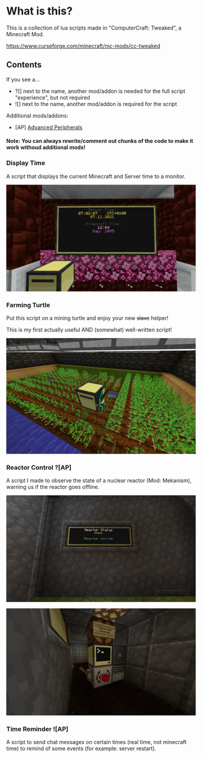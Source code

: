 # What is this?

This is a collection of lua scripts made in "ComputerCraft: Tweaked", a Minecraft Mod.

https://www.curseforge.com/minecraft/mc-mods/cc-tweaked

## Contents

If you see a...

* ?[] next to the name, another mod/addon is needed for the full script "experience", but not required
* ![] next to the name, another mod/addon is required for the script

Additional mods/addons:

* [AP] [Advanced Peripherals](https://www.curseforge.com/minecraft/mc-mods/advanced-peripherals)

#### Note: You can always rewrite/comment out chunks of the code to make it work withoud additional mods!

### Display Time

A script that displays the current Minecraft and Server time to a monitor.

![displaytime.png](.github/img/displaytime.png)

### Farming Turtle

Put this script on a mining turtle and enjoy your new ~~slave~~ helper!

This is my first actually useful AND (somewhat) well-written script!

![farming.jpg](.github/img/farming.jpg)

### Reactor Control ?[AP]

A script I made to observe the state of a nuclear reactor (Mod: Mekanism), warning us if the reactor goes offline.

![reactor0.png](.github/img/reactor0.png)

![reactor1.png](.github/img/reactor1.png)

### Time Reminder ![AP]

A script to send chat messages on certain times (real time, not minecraft time) to remind of some events (for example: server restart).
